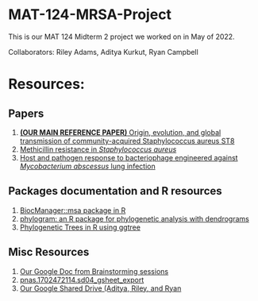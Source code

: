 # MAT-124-MRSA-Project
This is our MAT 124 Midterm 2 project we worked on in May of 2022.

Collaborators: Riley Adams, Aditya Kurkut, Ryan Campbell

# Resources:
## Papers
1. [**(OUR MAIN REFERENCE PAPER)** Origin, evolution, and global transmission of community-acquired Staphylococcus aureus ST8](https://www.pnas.org/doi/10.1073/pnas.1702472114)
2. [Methicillin resistance in _Staphylococcus aureus_](https://www.ncbi.nlm.nih.gov/pmc/articles/PMC2065735/)
3. [Host and pathogen response to bacteriophage engineered against _Mycobacterium abscessus_ lung infection](https://www.sciencedirect.com/science/article/pii/S0092867422004718)

## Packages documentation and R resources
1. [BiocManager::msa package in R](https://bioconductor.org/packages/release/bioc/html/msa.html)
2. [phylogram: an R package for phylogenetic analysis with dendrograms](https://cran.r-project.org/web/packages/phylogram/vignettes/phylogram-vignette.html)
3. [Phylogenetic Trees in R using ggtree](https://www.molecularecologist.com/2017/02/08/phylogenetic-trees-in-r-using-ggtree/)

## Misc Resources
1. [Our Google Doc from Brainstorming sessions](https://docs.google.com/document/d/1iGiHlN8TN-v2euUHP4iwyJblVTazHaNc-f_V0pYJ0vk/edit#heading=h.e1pwaqsnaw92)
2. [pnas.1702472114.sd04_gsheet_export](https://docs.google.com/spreadsheets/d/1GT-wqnpEquLFi-ux-lKSGoVjzDZtphCzeY3wnDaZVxk/edit#gid=110675188)
3. [Our Google Shared Drive (Aditya, Riley, and Ryan](https://drive.google.com/drive/folders/0AI5aVACCSDMkUk9PVA)
